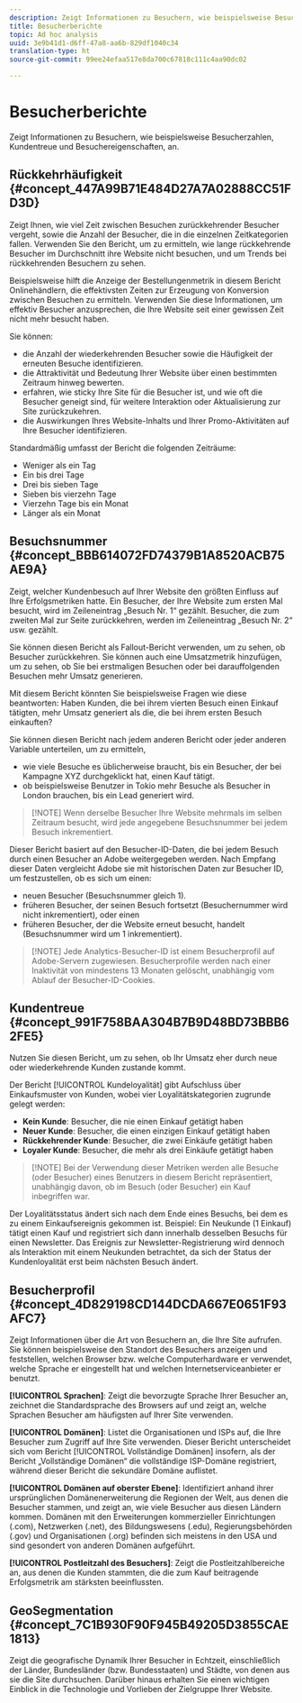 ```yaml
---
description: Zeigt Informationen zu Besuchern, wie beispielsweise Besucherzahlen, Kundentreue und Besuchereigenschaften, an.
title: Besucherberichte
topic: Ad hoc analysis
uuid: 3e9b41d1-d6ff-47a8-aa6b-829df1040c34
translation-type: ht
source-git-commit: 99ee24efaa517e8da700c67818c111c4aa90dc02

---
```



# Besucherberichte

Zeigt Informationen zu Besuchern, wie beispielsweise Besucherzahlen, Kundentreue und Besuchereigenschaften, an.

## Rückkehrhäufigkeit {#concept_447A99B71E484D27A7A02888CC51FD3D}

Zeigt Ihnen, wie viel Zeit zwischen Besuchen zurückkehrender Besucher vergeht, sowie die Anzahl der Besucher, die in die einzelnen Zeitkategorien fallen. Verwenden Sie den Bericht, um zu ermitteln, wie lange rückkehrende Besucher im Durchschnitt ihre Website nicht besuchen, und um Trends bei rückkehrenden Besuchern zu sehen.

<!-- 

c_reports_return_freq.xml

 -->

Beispielsweise hilft die Anzeige der Bestellungenmetrik in diesem Bericht Onlinehändlern, die effektivsten Zeiten zur Erzeugung von Konversion zwischen Besuchen zu ermitteln. Verwenden Sie diese Informationen, um effektiv Besucher anzusprechen, die Ihre Website seit einer gewissen Zeit nicht mehr besucht haben.

Sie können:

* die Anzahl der wiederkehrenden Besucher sowie die Häufigkeit der erneuten Besuche identifizieren.
* die Attraktivität und Bedeutung Ihrer Website über einen bestimmten Zeitraum hinweg bewerten.
* erfahren, wie sticky Ihre Site für die Besucher ist, und wie oft die Besucher geneigt sind, für weitere Interaktion oder Aktualisierung zur Site zurückzukehren.
* die Auswirkungen Ihres Website-Inhalts und Ihrer Promo-Aktivitäten auf Ihre Besucher identifizieren.

Standardmäßig umfasst der Bericht die folgenden Zeiträume:

* Weniger als ein Tag
* Ein bis drei Tage
* Drei bis sieben Tage
* Sieben bis vierzehn Tage
* Vierzehn Tage bis ein Monat
* Länger als ein Monat

## Besuchsnummer {#concept_BBB614072FD74379B1A8520ACB75AE9A}

Zeigt, welcher Kundenbesuch auf Ihrer Website den größten Einfluss auf Ihre Erfolgsmetriken hatte. Ein Besucher, der Ihre Website zum ersten Mal besucht, wird im Zeileneintrag „Besuch Nr. 1“ gezählt. Besucher, die zum zweiten Mal zur Seite zurückkehren, werden im Zeileneintrag „Besuch Nr. 2“ usw. gezählt.

<!-- 

c_reports_visit_number.xml

 -->

Sie können diesen Bericht als Fallout-Bericht verwenden, um zu sehen, ob Besucher zurückkehren. Sie können auch eine Umsatzmetrik hinzufügen, um zu sehen, ob Sie bei erstmaligen Besuchen oder bei darauffolgenden Besuchen mehr Umsatz generieren.

Mit diesem Bericht könnten Sie beispielsweise Fragen wie diese beantworten: Haben Kunden, die bei ihrem vierten Besuch einen Einkauf tätigten, mehr Umsatz generiert als die, die bei ihrem ersten Besuch einkauften?

Sie können diesen Bericht nach jedem anderen Bericht oder jeder anderen Variable unterteilen, um zu ermitteln,

* wie viele Besuche es üblicherweise braucht, bis ein Besucher, der bei Kampagne XYZ durchgeklickt hat, einen Kauf tätigt.
* ob beispielsweise Benutzer in Tokio mehr Besuche als Besucher in London brauchen, bis ein Lead generiert wird.

> [!NOTE] Wenn derselbe Besucher Ihre Website mehrmals im selben Zeitraum besucht, wird jede angegebene Besuchsnummer bei jedem Besuch inkrementiert.

Dieser Bericht basiert auf den Besucher-ID-Daten, die bei jedem Besuch durch einen Besucher an Adobe weitergegeben werden. Nach Empfang dieser Daten vergleicht Adobe sie mit historischen Daten zur Besucher ID, um festzustellen, ob es sich um einen:

* neuen Besucher (Besuchsnummer gleich 1).
* früheren Besucher, der seinen Besuch fortsetzt (Besuchernummer wird nicht inkrementiert), oder einen
* früheren Besucher, der die Website erneut besucht, handelt (Besuchsnummer wird um 1 inkrementiert).

> [!NOTE] Jede Analytics-Besucher-ID ist einem Besucherprofil auf Adobe-Servern zugewiesen. Besucherprofile werden nach einer Inaktivität von mindestens 13 Monaten gelöscht, unabhängig vom Ablauf der Besucher-ID-Cookies.

## Kundentreue {#concept_991F758BAA304B7B9D48BD73BBB62FE5}

Nutzen Sie diesen Bericht, um zu sehen, ob Ihr Umsatz eher durch neue oder wiederkehrende Kunden zustande kommt.

<!-- 

c_reports_customerloyalty.xml

 -->

Der Bericht [!UICONTROL Kundeloyalität] gibt Aufschluss über Einkaufsmuster von Kunden, wobei vier Loyalitätskategorien zugrunde gelegt werden:

* **Kein Kunde**: Besucher, die nie einen Einkauf getätigt haben
* **Neuer Kunde**: Besucher, die einen einzigen Einkauf getätigt haben
* **Rückkehrender Kunde**: Besucher, die zwei Einkäufe getätigt haben
* **Loyaler Kunde**: Besucher, die mehr als drei Einkäufe getätigt haben

> [!NOTE] Bei der Verwendung dieser Metriken werden alle Besuche (oder Besucher) eines Benutzers in diesem Bericht repräsentiert, unabhängig davon, ob im Besuch (oder Besucher) ein Kauf inbegriffen war.

Der Loyalitätsstatus ändert sich nach dem Ende eines Besuchs, bei dem es zu einem Einkaufsereignis gekommen ist. Beispiel: Ein Neukunde (1 Einkauf) tätigt einen Kauf und registriert sich dann innerhalb desselben Besuchs für einen Newsletter. Das Ereignis zur Newsletter-Registrierung wird dennoch als Interaktion mit einem Neukunden betrachtet, da sich der Status der Kundenloyalität erst beim nächsten Besuch ändert.

## Besucherprofil {#concept_4D829198CD144DCDA667E0651F93AFC7}

Zeigt Informationen über die Art von Besuchern an, die Ihre Site aufrufen. Sie können beispielsweise den Standort des Besuchers anzeigen und feststellen, welchen Browser bzw. welche Computerhardware er verwendet, welche Sprache er eingestellt hat und welchen Internetserviceanbieter er benutzt.

<!-- 

c_reports_visitor_profile.xml

 -->

**[!UICONTROL Sprachen]**: Zeigt die bevorzugte Sprache Ihrer Besucher an, zeichnet die Standardsprache des Browsers auf und zeigt an, welche Sprachen Besucher am häufigsten auf Ihrer Site verwenden.

**[!UICONTROL Domänen]**: Listet die Organisationen und ISPs auf, die Ihre Besucher zum Zugriff auf Ihre Site verwenden. Dieser Bericht unterscheidet sich vom Bericht [!UICONTROL Vollständige Domänen] insofern, als der Bericht „Vollständige Domänen“ die vollständige ISP-Domäne registriert, während dieser Bericht die sekundäre Domäne auflistet.

**[!UICONTROL Domänen auf oberster Ebene]**: Identifiziert anhand ihrer ursprünglichen Domänenerweiterung die Regionen der Welt, aus denen die Besucher stammen, und zeigt an, wie viele Besucher aus diesen Ländern kommen. Domänen mit den Erweiterungen kommerzieller Einrichtungen (.com), Netzwerken (.net), des Bildungswesens (.edu), Regierungsbehörden (.gov) und Organisationen (.org) befinden sich meistens in den USA und sind gesondert von anderen Domänen aufgeführt.

**[!UICONTROL Postleitzahl des Besuchers]**: Zeigt die Postleitzahlbereiche an, aus denen die Kunden stammten, die die zum Kauf beitragende Erfolgsmetrik am stärksten beeinflussten.

## GeoSegmentation {#concept_7C1B930F90F945B49205D3855CAE1813}

<!-- 

c_reports_geosegmentation.xml

 -->

Zeigt die geografische Dynamik Ihrer Besucher in Echtzeit, einschließlich der Länder, Bundesländer (bzw. Bundesstaaten) und Städte, von denen aus sie die Site durchsuchen. Darüber hinaus erhalten Sie einen wichtigen Einblick in die Technologie und Vorlieben der Zielgruppe Ihrer Website.
